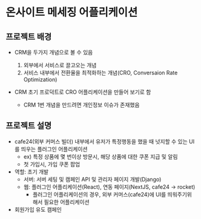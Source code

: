 # 온사이트 메세징 어플리케이션

## 프로젝트 배경

* CRM을 두가지 개념으로 볼 수 있음
   1. 외부에서 서비스로 끌고오는 개념
   2. 서비스 내부에서 전환율을 최적화하는 개념(CRO, Conversaion Rate Optimization)
 
* CRM 초기 프로덕트로 CRO 어플리케이션을 만들어 보기로 함
  * CRM 1번 개념을 만드려면 개인정보 이슈가 존재했음

## 프로젝트 설명

*  cafe24(외부 커머스 빌더) 내부에서 유저가 특정행동을 했을 때 넛지할 수 있는 UI를 띄우는 플러그인 어플리케이션
   * ex) 특정 상품에 몇 번이상 방문시, 해당 상품에 대한 쿠폰 지급 및 알림
   * 첫 가입시, 가입 쿠폰 팝업
* 역할: 초기 개발
   * 서버: 서버 세팅 및 캠페인 API 및 관리자 페이지 개발(Django)
   * 웹: 플러그인 어플리케이션(React), 연동 페이지(NextJS, cafe24 -> rocket)
      * 플러그인 어플리케이션의 경우, 외부 커머스(cafe24)에 UI를 띄워주기위해서 필요한 어플리케이션
* 회원가입 유도 캠페인


